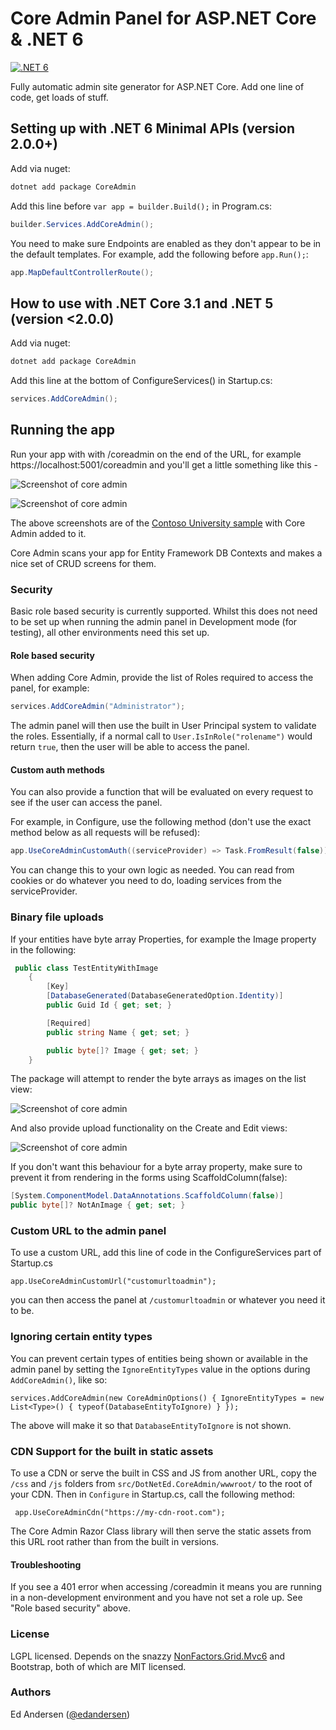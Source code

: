 # Core Admin Panel for ASP.NET Core & .NET 6

[![.NET 6](https://github.com/edandersen/core-admin/actions/workflows/dotnet-core.yml/badge.svg)](https://github.com/edandersen/core-admin/actions/workflows/dotnet-core.yml)

Fully automatic admin site generator for ASP.NET Core. Add one line of code, get loads of stuff.

## Setting up with .NET 6 Minimal APIs (version 2.0.0+)

Add via nuget:

```csharp
dotnet add package CoreAdmin
```

Add this line before ```var app = builder.Build();``` in Program.cs:

```csharp
builder.Services.AddCoreAdmin();
```

You need to make sure Endpoints are enabled as they don't appear to be in the default templates. For example, add the following before ```app.Run();```:

```csharp
app.MapDefaultControllerRoute();
```

## How to use with .NET Core 3.1 and .NET 5 (version <2.0.0)

Add via nuget:

```csharp
dotnet add package CoreAdmin
```

Add this line at the bottom of ConfigureServices() in Startup.cs:

```csharp
services.AddCoreAdmin();
```
## Running the app

Run your app with with /coreadmin on the end of the URL, for example https://localhost:5001/coreadmin and you'll get a little something like this -

![Screenshot of core admin](docs/screenshot-1.PNG "Core Admin")

![Screenshot of core admin](docs/screenshot-2.png "Core Admin")

The above screenshots are of the [Contoso University sample](https://github.com/dotnet/AspNetCore.Docs/tree/master/aspnetcore/data/ef-rp/intro/samples/cu30) with Core Admin added to it.

Core Admin scans your app for Entity Framework DB Contexts and makes a nice set of CRUD screens for them.

### Security

Basic role based security is currently supported. Whilst this does not need to be set up when running the admin panel in Development mode (for testing), all other environments need this set up.

#### Role based security

When adding Core Admin, provide the list of Roles required to access the panel, for example:

```csharp
services.AddCoreAdmin("Administrator");
```

The admin panel will then use the built in User Principal system to validate the roles. Essentially, if a normal call to ```User.IsInRole("rolename")``` would return ```true```, then the user will be able to access the panel.

#### Custom auth methods

You can also provide a function that will be evaluated on every request to see if the user can access the panel.

For example, in Configure, use the following method (don't use the exact method below as all requests will be refused):

```csharp
app.UseCoreAdminCustomAuth((serviceProvider) => Task.FromResult(false));
```

You can change this to your own logic as needed. You can read from cookies or do whatever you need to do, loading services from the serviceProvider.

### Binary file uploads

If your entities have byte array Properties, for example the Image property in the following:

```csharp
 public class TestEntityWithImage
    {
        [Key]
        [DatabaseGenerated(DatabaseGeneratedOption.Identity)]
        public Guid Id { get; set; }

        [Required]
        public string Name { get; set; }

        public byte[]? Image { get; set; }
    }
```

The package will attempt to render the byte arrays as images on the list view:

![Screenshot of core admin](docs/images-1.png "Core Admin")

And also provide upload functionality on the Create and Edit views:

![Screenshot of core admin](docs/images-2.png "Core Admin")

If you don't want this behaviour for a byte array property, make sure to prevent it from rendering in the forms using ScaffoldColumn(false):

```csharp
[System.ComponentModel.DataAnnotations.ScaffoldColumn(false)]
public byte[]? NotAnImage { get; set; }
```

### Custom URL to the admin panel

To use a custom URL, add this line of code in the ConfigureServices part of Startup.cs

```
app.UseCoreAdminCustomUrl("customurltoadmin");
```

you can then access the panel at ```/customurltoadmin``` or whatever you need it to be.

### Ignoring certain entity types

You can prevent certain types of entities being shown or available in the admin panel by setting the ```IgnoreEntityTypes``` value in the options during ```AddCoreAdmin()```, like so:

```
services.AddCoreAdmin(new CoreAdminOptions() { IgnoreEntityTypes = new List<Type>() { typeof(DatabaseEntityToIgnore) } });
```

The above will make it so that ```DatabaseEntityToIgnore``` is not shown.

### CDN Support for the built in static assets

To use a CDN or serve the built in CSS and JS from another URL, copy the ```/css``` and ```/js``` folders from ```src/DotNetEd.CoreAdmin/wwwroot/``` to the root of your CDN. Then in ```Configure``` in Startup.cs, call the following method:

```
 app.UseCoreAdminCdn("https://my-cdn-root.com");
```

The Core Admin Razor Class library will then serve the static assets from this URL root rather than from the built in versions.

#### Troubleshooting

If you see a 401 error when accessing /coreadmin it means you are running in a non-development environment and you have not set a role up. See "Role based security" above.

### License

LGPL licensed. Depends on the snazzy [NonFactors.Grid.Mvc6](https://github.com/NonFactors/AspNetCore.Grid) and Bootstrap, both of which are MIT licensed.

### Authors

Ed Andersen ([@edandersen](https://twitter.com/edandersen))
